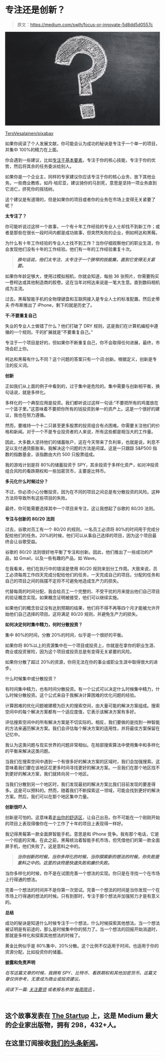 # 专注还是创新？

> 原文：<https://medium.com/swlh/focus-or-innovate-5d8dd5d0557c>

![](img/17ee17013da527960a2cafe9aa610200.png)

[TeroVesalainen/pixabay](https://pixabay.com/en/question-mark-why-problem-solution-2123967/)

如果你阅读了个人发展文献，你可能会认为成功的秘诀是专注于一个单一的项目，并集中 100%的精力在上面。

你会遇到一些建议，比如[专注于基本要素](https://ideavisionaction.com/productivity/focus-on-the-essentials/)，专注于你的核心技能，专注于你的优势，然后将其余的任务委派给别人。

如果你是一个企业主，同样的专家建议你应该专注于你的核心业务，放下其他业务。一些商业教练，如丹·培尼亚，建议骑你的马到死，意思是坚持一项业务直到它消亡，挤死你的摇钱树。

这个建议是有道理的，但是如果你的项目或者你的业务在市场上变得无关紧要了呢？

**太专注了？**

你可能听说过这样一个故事，一个有十年工作经验的专业人士却找不到新工作；或者是那些在很长一段时间内都是成功故事，但突然失败的企业，例如柯达和黑莓。

为什么有十年工作经验的专业人士找不到工作？当你仔细观察他们的职业生涯，你会发现他们没有十年的工作经验。他们有一年的工作经验重复十次。

> ***换句话说，他们太专注、太专注于一个狭窄的技能集，直到它变得无关紧要。***

如果你年龄足够大，使用过模拟相机，你就会知道，每拍 36 张照片，你需要购买一卷柯达或其他制造商的胶卷。这在当年对柯达来说是一笔大生意。直到数码相机成为主流。

过去，黑莓智能手机的全物理键盘和互联网接入是专业人士的标准配置。然后史蒂夫·乔布斯推出了 iPhone，剩下的就是历史了。

**干:不要重复自己**

失业的专业人士做错了什么？他们打破了 DRY 规则，这是我们在计算机编程中遵循的一个规则。干的扩展就是“不要重复自己。”

专注于一个项目是好的，但如果你不断重复自己，你不会取得任何进展，最终，市场会赶上你。

柯达和黑莓有什么不同？这个问题的答案只有一个词:创新。根据定义，创新是专注的反义词。

**创新**

正如我们从上面的例子中看到的，过于集中是危险的。集中需要与创新相平衡，换句话说，就是多样化。

多样化的一个典型应用是投资。我们都听说过这样一句话:“不要把所有的鸡蛋放在一个篮子里。”这意味着不要把你所有的钱投资到单一的资产上。这是一个很好的建议，我也在努力遵循。

然而，要维持一个十二只甚至更多股票的投资组合有点困难。你需要关注他们的价格和新闻。对于一个不是专业投资者的人来说，所有这些都是相当大的工作量。

因此，大多数人坚持他们的储蓄账户，这在今天带来了负利率，也就是说，利息不足以支付通货膨胀率。我解决这个问题的方法是间谍。这是一只跟踪 S&P500 指数的指数基金，该指数由大约 500 只股票组成。

我的游戏计划是将 80%的储蓄投资于 SPY，其余投资于多样化资产，如对冲投资组合风险的看跌期权和一些加密货币，主要是比特币。

**多元化什么时候过分？**

不过，你必须小心分散投资，因为在不同的项目之间总是有分散投资的风险。这种方法将导致所有这些项目的失败。

最终，你可能需要选择其中一个项目来专注，这让我想起了谷歌的 80/20 法则。

**专注与创新的 80/20 法则**

过去，谷歌对员工有一个 80/20 的规则。一名员工必须将 80%的时间用于完成分配给他们的任务。20%的时候，他们可以从事自己选择的项目，因为这个项目最终会让谷歌受益。

谷歌的 80/20 法则很好地平衡了专注和创新。因此，他们推出了一些成功的产品，如 Gmail，以及一些有趣的产品，如 Wave。

在我看来，他们在执行中的错误是使用 80/20 规则来划分工作周。大致来说，员工必须每周工作四天完成分配给他们的任务，一天完成自己的项目。分配的任务和自己的项目之间的摇摆不定将不可避免地造成生产力的损失。

代替每周的时间分配，我会给员工一个完整的、不受干扰的月来提出他们自己项目的验证概念实现。如果概念证明被接受，他们可以继续实施。

如果他们的概念验证没有达到预期的结果，他们将不得不再等四个月才能被允许开始他们自己选择的项目。这将满足 80/20 规则，并避免生产力的损失。

**如何决定何时集中精力，何时分散投资？**

集中 80%的时间，分散 20%的时间，似乎是一个很好的平衡。

如果你将 80%以上的资源集中在一个项目或投资上，你就是在拿你的职业生涯、商业或投资冒险，因为这个项目或投资总是有变得无关紧要的风险。

如果你分散了超过 20%的资源，你将无法在你的事业或职业生涯中取得很大的进步。

什么时候集中或分散投资？

有时间集中精力，也有时间分散投资。有一个公式可以决定什么时候集中精力，什么时候分散投资。这个公式来自于我解决计算困难的优化问题的经验。

计算困难的优化问题被建模为巨大的搜索空间，由大量可能的解决方案组成。搜索空间中的每个解决方案都有一个适应度值，它表示该解决方案有多好。

评估搜索空间中的所有解决方案是不切实际的。相反，我们要做的是找到一种智能的方法来遍历解决方案。我们会评估每个解决方案的适用性，并将最佳方案保留在记忆中。

我认为这类问题与现实世界的问题非常相似。在局部搜索算法中使用集中和多样化的平衡来解决这类问题。

当我们在搜索空间中遇到一个有很多好的解决方案的区域时，我们会加强搜索。这意味着我们要在该地区花更多时间寻找更好的解决方案。一旦我们在那个地区找不到更好的解决方案，我们就转向另一个地区。

当我们分散到另一个地区时，我们发现最初的解决方案比我们目前发现的要差得多。这是可以预料的。然而，随着我们不断探索这一领域，可能会找到更好的解决方案。然后，我们可以在那个地区集中力量。

**创新很吓人**

创新是可怕的。这意味着[走出你的舒适区](https://ideavisionaction.com/personal-development/how-to-cultivate-world-class-courage-in-a-single-year/)，让自己出丑。你不可能在一个刚刚开始的项目上表现得像你在一个工作了十年的项目上表现得一样好。

我记得黑莓第一款全面屏智能手机，意思是和 iPhone 竞争。我有那个电话，它是一个彻底的灾难。在此之前，黑莓统治着智能手机市场，但凭借他们的第一款全面屏手机，他们失败了。这是意料之中的。

> ***当你创新的时候，当你多样化的时候，当你探索新的想法的时候，你失败是意料之中的。这里的诀窍是快速失败和廉价失败。***

当你多样化的时候，你不是在试图完善一个想法的实现。你只是在寻找一个在市场上行得通的想法。

完善一个想法的时间并不是你第一次尝试。完善一个想法的时间是当你发现一个在市场上行得通的想法的时候。只有到那时，专注于那个想法并加强努力才是有意义的。

**总结**

成功的秘诀是知道什么时候专注于一个想法，什么时候探索其他想法。当一个想法被证明是有前途的，那么是时候集中你的努力了。当一个想法的回报开始消退时，那就是多样化和探索其他想法的时候了。

黄金比例似乎是 80%集中，20%分散。这个比例不仅适用于时间，也适用于你的资源分配，比如投资你的储蓄。

**披露和免责声明**

*在写这篇文章的时候，我拥有 SPY、比特币、看跌期权和其他加密货币。这篇文章仅供参考，无意成为商业或投资建议。*

*阅读下一篇:* [*关注要领*](https://ideavisionaction.com/productivity/focus-on-the-essentials/) *或者报名参加* [*每周简讯*](https://ideavisionaction.com/email-newsletter/) *。*

![](img/731acf26f5d44fdc58d99a6388fe935d.png)

## 这个故事发表在 [The Startup](https://medium.com/swlh) 上，这是 Medium 最大的企业家出版物，拥有 298，432+人。

## 在这里订阅接收[我们的头条新闻](http://growthsupply.com/the-startup-newsletter/)。

![](img/731acf26f5d44fdc58d99a6388fe935d.png)